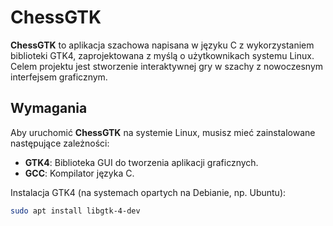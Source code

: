 # ChessGTK

**ChessGTK** to aplikacja szachowa napisana w języku C z wykorzystaniem biblioteki GTK4, zaprojektowana z myślą o użytkownikach systemu Linux. Celem projektu jest stworzenie interaktywnej gry w szachy z nowoczesnym interfejsem graficznym.

## Wymagania

Aby uruchomić **ChessGTK** na systemie Linux, musisz mieć zainstalowane następujące zależności:

- **GTK4**: Biblioteka GUI do tworzenia aplikacji graficznych.
- **GCC**: Kompilator języka C.

Instalacja GTK4 (na systemach opartych na Debianie, np. Ubuntu):
```bash
sudo apt install libgtk-4-dev
```
